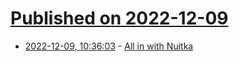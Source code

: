 # [Published on 2022-12-09](index.md)

* [2022-12-09, 10:36:03](https://news.ycombinator.com/item?id=33919830) - [All in with Nuitka](https://nuitka.net/posts/all-in-with-nuitka.html)
